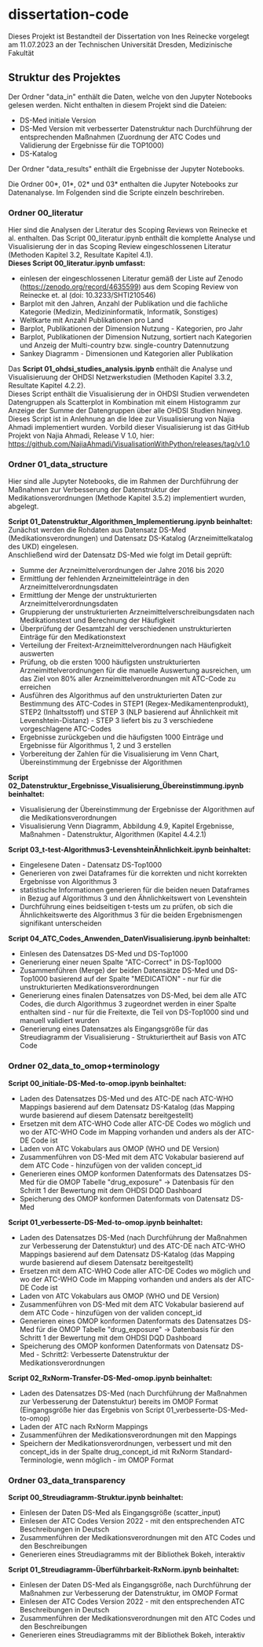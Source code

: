 # dissertation-code

Dieses Projekt ist Bestandteil der Dissertation von Ines Reinecke
vorgelegt am 11.07.2023 an der Technischen Universität Dresden, Medizinische Fakultät

## Struktur des Projektes

Der Ordner "data_in" enthält die Daten, welche von den Jupyter Notebooks gelesen werden.
Nicht enthalten in diesem Projekt sind die Dateien:
* DS-Med initiale Version
* DS-Med Version mit verbesserter Datenstruktur nach Durchführung der entsprechenden Maßnahmen (Zuordnung der ATC Codes und Validierung der Ergebnisse für die TOP1000)
* DS-Katalog

Der Ordner "data_results" enthält die Ergebnisse der Jupyter Notebooks. 

Die Ordner 00*, 01*, 02* und 03* enthalten die Jupyter Notebooks zur Datenanalyse. Im Folgenden sind die Scripte einzeln beschrireben.  

### Ordner 00_literatur

Hier sind die Analysen der Literatur des Scoping Reviews von Reinecke et al. enthalten. 
Das Script 00_literatur.ipynb enthält die komplette Analyse und Visualisierung der in das Scoping Review eingeschlossenen Literatur (Methoden Kapitel 3.2, Resultate Kapitel 4.1).  
**Dieses Script 00_literatur.ipynb umfasst:**
* einlesen der eingeschlossenen Literatur gemäß der Liste auf Zenodo (https://zenodo.org/record/4635599) aus dem Scoping Review von Reinecke et. al (doi: 10.3233/SHTI210546)
* Barplot mit den Jahren, Anzahl der Publikation und die fachliche Kategorie (Medizin, Medizininformatik, Informatik, Sonstiges)
* Weltkarte mit Anzahl Publikationen pro Land
* Barplot, Publikationen der Dimension Nutzung - Kategorien, pro Jahr
* Barplot, Publikationen der Dimension Nutzung, sortiert nach Kategorien und Anzeig der Multi-country bzw. single-country Datennutzung
* Sankey Diagramm - Dimensionen und Kategorien aller Publikation

Das **Script 01_ohdsi_studies_analysis.ipynb** enthält die Analyse und Visualisieruung der OHDSI Netzwerkstudien (Methoden Kapitel 3.3.2, Resultate Kapitel 4.2.2).  
Dieses Script enthält die Visualisierung der in OHDSI Studien verwendeten Datengruppen als Scatterplot in Kombination mit einem Histogramm zur Anzeige der Summe der Datengruppen über alle OHDSI Studien hinweg. 
Dieses Script ist in Anlehnung an die Idee zur Visualisierung von Najia Ahmadi implementiert wurden.
Vorbild dieser Visualisierung ist das GitHub Projekt von Najia Ahmadi, Release V 1.0, hier: https://github.com/NajiaAhmadi/VisualisationWithPython/releases/tag/v1.0

### Ordner 01_data_structure

Hier sind alle Jupyter Notebooks, die im Rahmen der Durchführung der Maßnahmen zur Verbesserung der Datenstruktur der Medikationsverordnungen (Methode Kapitel 3.5.2) implementiert wurden, abgelegt.  

**Script 01_Datenstruktur_Algorithmen_Implementierung.ipynb beinhaltet:**  
Zunächst werden die Rohdaten aus Datensatz DS-Med (Medikationsverordnungen) und Datensatz DS-Katalog (Arzneimittelkatalog des UKD) eingelesen.  
Anschließend wird der Datensatz DS-Med wie folgt im Detail geprüft:  
* Summe der Arzneimittelverordnungen der Jahre 2016 bis 2020
* Ermittlung der fehlenden Arzneimitteleinträge in den Arzneimittelverordnungsdaten 
* Ermittlung der Menge der unstrukturierten Arzneimittelverordnungsdaten
* Gruppierung der unstrukturierten Arzneimittelverschreibungsdaten nach Medikationstext und Berechnung der Häufigkeit
* Überprüfung der Gesamtzahl der verschiedenen unstrukturierten Einträge für den Medikationstext
* Verteilung der Freitext-Arzneimittelverordnungen nach Häufigkeit auswerten
* Prüfung, ob die ersten 1000 häufigsten unstrukturierten Arzneimittelverordnungen für die manuelle Auswertung ausreichen, um das Ziel von 80% aller Arzneimittelverordnungen mit ATC-Code zu erreichen 
* Ausführen des Algorithmus auf den unstrukturierten Daten zur Bestimmung des ATC-Codes in STEP1 (Regex-Medikamentenprodukt), STEP2 (Inhaltsstoff) und STEP 3 (NLP basierend auf Ähnlichkeit mit Levenshtein-Distanz) - STEP 3 liefert bis zu 3 verschiedene vorgeschlagene ATC-Codes
* Ergebnisse zurückgeben und die häufigsten 1000 Einträge und Ergebnisse für Algorithmus 1, 2 und 3 erstellen
* Vorbereitung der Zahlen für die Visualisierung im Venn Chart, Übereinstimmung der Ergebnisse der Algorithmen


**Script 02_Datenstruktur_Ergebnisse_Visualisierung_Übereinstimmung.ipynb beinhaltet:**  
* Visualisierung der Übereinstimmung der Ergebnisse der Algorithmen auf die Medikationsverordnungen
* Visualisierung Venn Diagramm, Abbildung 4.9, Kapitel Ergebnisse, Maßnahmen - Datenstruktur, Algorithmen (Kapitel 4.4.2.1)

**Script 03_t-test-Algorithmus3-LevenshteinÄhnlichkeit.ipynb beinhaltet:**  
* Eingelesene Daten - Datensatz DS-Top1000
* Generieren von zwei Dataframes für die korrekten und nicht korrekten Ergebnisse von Algorithmus 3
* statistische Informationen generieren für die beiden neuen Dataframes in Bezug auf Algorithmus 3 und den Ähnlichkeitswert von Levenshtein
* Durchführung eines beidseitigen t-tests um zu prüfen, ob sich die Ähnlichkeitswerte des Algorithmus 3 für die beiden Ergebnismengen signifikant unterscheiden

**Script 04_ATC_Codes_Anwenden_DatenVisualisierung.ipynb beinhaltet:**  
* Einlesen des Datensatzes DS-Med und DS-Top1000
* Generierung einer neuen Spalte "ATC-Correct" in DS-Top1000
* Zusammenführen (Merge) der beiden Datensätze DS-Med und DS-Top1000 basierend auf der Spalte "MEDICATION" - nur für die unstrukturierten Medikationsverordnungen
* Generierung eines finalen Datensatzes von DS-Med, bei dem alle ATC Codes, die durch Algorithmus 3 zugeordnet werden in einer Spalte enthalten sind - nur für die Freitexte, die Teil von DS-Top1000 sind und manuell validiert wurden
* Generierung eines Datensatzes als Eingangsgröße für das Streudiagramm der Visualisierung - Strukturiertheit auf Basis von ATC Code

### Ordner 02_data_to_omop+terminology

**Script 00_initiale-DS-Med-to-omop.ipynb beinhaltet:**  
* Laden des Datensatzes DS-Med und des ATC-DE nach ATC-WHO Mappings basierend auf dem Datensatz DS-Katalog (das Mapping wurde basierend auf diesem Datensatz bereitgestellt)
* Ersetzen mit dem ATC-WHO Code aller ATC-DE Codes wo möglich und wo der ATC-WHO Code im Mapping vorhanden und anders als der ATC-DE Code ist
* Laden von ATC Vokabulars aus OMOP (WHO und DE Version)
* Zusammenführen von DS-Med mit dem ATC Vokabular basierend auf dem ATC Code - hinzufügen von der validen concept_id
* Generieren eines OMOP konformen Datenformats des Datensatzes DS-Med für die OMOP Tabelle "drug_exposure" -> Datenbasis für den Schritt 1 der Bewertung mit dem OHDSI DQD Dashboard
* Speicherung des OMOP konformen Datenformats von Datensatz DS-Med

**Script 01_verbesserte-DS-Med-to-omop.ipynb beinhaltet:**  
* Laden des Datensatzes DS-Med (nach Durchführung der Maßnahmen zur Verbesserung der Datenstuktur) und des ATC-DE nach ATC-WHO Mappings basierend auf dem Datensatz DS-Katalog (das Mapping wurde basierend auf diesem Datensatz bereitgestellt)
* Ersetzen mit dem ATC-WHO Code aller ATC-DE Codes wo möglich und wo der ATC-WHO Code im Mapping vorhanden und anders als der ATC-DE Code ist
* Laden von ATC Vokabulars aus OMOP (WHO und DE Version)
* Zusammenführen von DS-Med mit dem ATC Vokabular basierend auf dem ATC Code - hinzufügen von der validen concept_id
* Generieren eines OMOP konformen Datenformats des Datensatzes DS-Med für die OMOP Tabelle "drug_exposure" -> Datenbasis für den Schritt 1 der Bewertung mit dem OHDSI DQD Dashboard
* Speicherung des OMOP konformen Datenformats von Datensatz DS-Med - Schritt2: Verbesserte Datenstruktur der Medikationsverordnungen

**Script 02_RxNorm-Transfer-DS-Med-omop.ipynb beinhaltet:**  
* Laden des Datensatzes DS-Med (nach Durchführung der Maßnahmen zur Verbesserung der Datenstuktur) bereits im OMOP Format (Eingangsgröße hier das Ergebnis von Script 01_verbesserte-DS-Med-to-omop) 
* Laden der ATC nach RxNorm Mappings
* Zusammenführen der Medikationsverordnungen mit den Mappings
* Speichern der Medikationsverordnungen, verbessert und mit den concept_ids in der Spalte drug_concept_id mit RxNorm Standard-Terminologie, wenn möglich - im OMOP Format

### Ordner 03_data_transparency

**Script 00_Streudiagramm-Struktur.ipynb beinhaltet:**    
* Einlesen der Daten DS-Med als Eingangsgröße (scatter_input)
* Einlesen der ATC Codes Version 2022 - mit den entsprechenden ATC Beschreibungen in Deutsch
* Zusammenführen der Medikationsverordnungen mit den ATC Codes und den Beschreibungen
* Generieren eines Streudiagramms mit der Bibliothek Bokeh, interaktiv

**Script 01_Streudiagramm-Überführbarkeit-RxNorm.ipynb beinhaltet:**  
* Einlesen der Daten DS-Med als Eingangsgröße, nach Durchführung der Maßnahmen zur Verbesserung der Datenstruktur, im OMOP Format
* Einlesen der ATC Codes Version 2022 - mit den entsprechenden ATC Beschreibungen in Deutsch
* Zusammenführen der Medikationsverordnungen mit den ATC Codes und den Beschreibungen
* Generieren eines Streudiagramms mit der Bibliothek Bokeh, interaktiv
